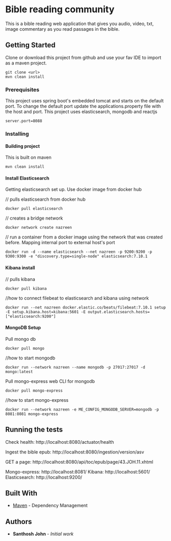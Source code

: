 # Bible reading community

This is a bible reading web application that gives you audio, video, txt, image commentary as you read passages in the bible.

## Getting Started

Clone or download this project from github and use your fav IDE to import as a maven project.

```
git clone <url>
mvn clean install
```

### Prerequisites

This project uses spring boot's embedded tomcat and starts on the default port. To change the default port update the applications.property file with
the host and port. This project uses elasticsearch, mongodb and reactjs 

```
server.port=8088
```

### Installing

#### Building project
This is built on maven

```
mvn clean install
```
#### Install Elasticsearch
Getting elasticsearch set up. Use docker image from docker hub

// pulls elasticsearch from docker hub
```
docker pull elasticsearch
```

// creates a bridge network
```
docker network create nazreen
```

// run a container from a docker image using the network that was created before. Mapping internal port to external host's port
```
docker run -d --name elasticsearch --net nazreen -p 9200:9200 -p 9300:9300 -e "discovery.type=single-node" elasticsearch:7.10.1
```
#### Kibana install
// pulls kibana
```
docker pull kibana
```

//how to connect filebeat to elasticsearch and kibana using network
```
docker run --net nazreen docker.elastic.co/beats/filebeat:7.10.1 setup -E setup.kibana.host=kibana:5601 -E output.elasticsearch.hosts=["elasticsearch:9200"]
```


#### MongoDB Setup
Pull mongo db
```
docker pull mongo
```
//how to start mongodb
```
docker run --network nazreen --name mongodb -p 27017:27017 -d mongo:latest
```
Pull mongo-express web CLI for mongodb

```
docker pull mongo-express
```
//how to start mongo-express 
```
docker run --network nazreen -e ME_CONFIG_MONGODB_SERVER=mongodb -p 8081:8081 mongo-express
```

## Running the tests

Check health: http://localhost:8080/actuator/health

Ingest the bible epub: http://localhost:8080/ingestion/version/asv

GET a page: http://localhost:8080/api/toc/epub/page/43.JOH.11.xhtml

Mongo-express:  http://localhost:8081/
Kibana: http://localhost:5601/
Elasticsearch: http://localhost:9200/




## Built With

* [Maven](https://maven.apache.org/) - Dependency Management


## Authors

* **Santhosh John** - *Initial work* 




